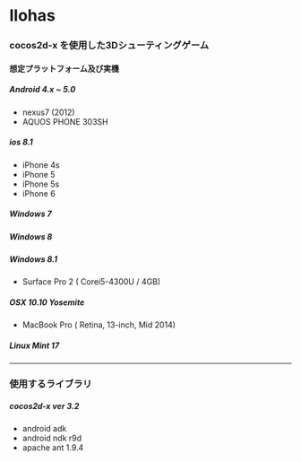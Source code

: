 Ilohas
======

### cocos2d-x を使用した3Dシューティングゲーム

#### 想定プラットフォーム及び実機

##### Android 4.x ~ 5.0
 * nexus7 (2012)
 * AQUOS PHONE 303SH

##### ios 8.1
 * iPhone 4s
 * iPhone 5
 * iPhone 5s
 * iPhone 6

##### Windows 7
##### Windows 8
##### Windows 8.1
 * Surface Pro 2 ( Corei5-4300U / 4GB)

##### OSX 10.10 Yosemite
 * MacBook Pro ( Retina, 13-inch, Mid 2014)

##### Linux Mint 17

---------------------------------------------

### 使用するライブラリ

##### cocos2d-x ver 3.2
 * android adk 
 * android ndk r9d
 * apache ant 1.9.4
